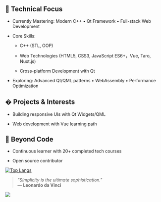 ## 🔧 Technical Focus
- Currently Mastering: Modern C++ • Qt Framework • Full-stack Web Development

- Core Skills:

  - C++ (STL, OOP)

  - Web Technologies (HTML5, CSS3, JavaScript ES6+，Vue, Taro, Nuxt.js)

  - Cross-platform Development with Qt

- Exploring: Advanced Qt/QML patterns • WebAssembly • Performance Optimization

## � Projects & Interests
- Building responsive UIs with Qt Widgets/QML

- Web development with Vue learning path


## 🌟 Beyond Code
- Continuous learner with 20+ completed tech courses

- Open source contributor

[![Top Langs](https://github-readme-stats.vercel.app/api/top-langs/?username=ice909&layout=donut)](https://github.com/ice909/ice909)

> *"Simplicity is the ultimate sophistication."*  
> — **Leonardo da Vinci**

![](https://komarev.com/ghpvc/?username=student-ice) 
